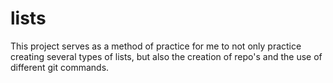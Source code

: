 # lists

This project serves as a method of practice for me to not only practice creating several types of lists, but also the creation of repo's and the use of different git commands.